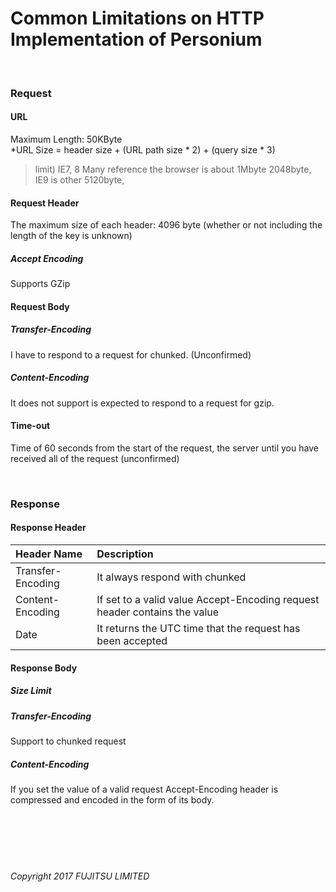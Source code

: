 # Common Limitations on HTTP Implementation of Personium

<br>

### Request

#### URL

Maximum Length: 50KByte<br>
\*URL Size = header size + (URL path size * 2) + (query size * 3) <br>
>limit) IE7, 8 Many reference the browser is about 1Mbyte 2048byte, IE9 is other 5120byte,

#### Request Header

The maximum size of each header: 4096 byte (whether or not including the length of the key is unknown)

##### Accept Encoding

Supports GZip

#### Request Body

##### Transfer-Encoding

I have to respond to a request for chunked. (Unconfirmed)

##### Content-Encoding

It does not support is expected to respond to a request for gzip.

#### Time-out

Time of 60 seconds from the start of the request, the server until you have received all of the request (unconfirmed)

<br>

### Response

#### Response Header

| Header Name<br>       | Description<br>                                                               |
|:-- |:-- |
| Transfer-Encoding<br> | It always respond with chunked<br>                                            |
| Content-Encoding<br>  | If set to a valid value Accept-Encoding request header contains the value<br> |
| Date<br>              | It returns the UTC time that the request has been accepted<br>                |

#### Response Body

##### Size Limit

##### Transfer-Encoding

Support to chunked request

##### Content-Encoding

If you set the value of a valid request Accept-Encoding header is compressed and encoded in the form of its body.<br><br><br><br><br><br>

###### Copyright 2017 FUJITSU LIMITED